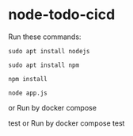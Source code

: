 # node-todo-cicd

Run these commands:


`sudo apt install nodejs`


`sudo apt install npm`


`npm install`

`node app.js`

or Run by docker compose

test
or Run by docker compose
test
